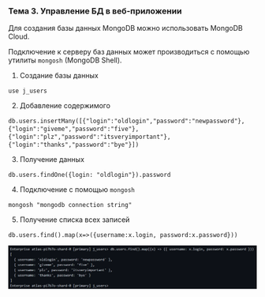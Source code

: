 ### Тема 3. Управление БД в веб-приложении

Для создания базы данных MongoDB можно использовать MongoDB Cloud.

Подключение к серверу баз данных может производиться с помощью утилиты `mongosh` (MongoDB Shell).

1. Создание базы данных

```
use j_users
```

2. Добавление содержимого

```
db.users.insertMany([{"login":"oldlogin","password":"newpassword"},{"login":"giveme","password":"five"},{"login":"plz","password":"itsveryimportant"},{"login":"thanks","password":"bye"}])
```

3. Получение данных

```
db.users.findOne({login: "oldlogin"}).password
```

4. Подключение с помощью `mongosh`

```
mongosh "mongodb connection string"
```

5. Получение списка всех записей

```
db.users.find().map(x=>({username:x.login, password:x.password}))
```

![](task-3.png)


